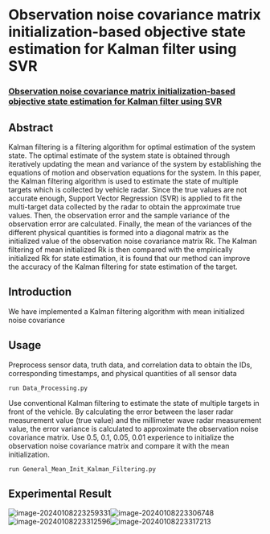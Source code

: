 # Observation noise covariance matrix initialization-based objective state estimation for Kalman filter using SVR

### **[Observation noise covariance matrix initialization-based objective state estimation for Kalman filter using SVR](https://link.springer.com/chapter/10.1007/978-981-99-1252-0_10)**

## Abstract

Kalman filtering is a filtering algorithm for optimal estimation of the system state. The optimal estimate of the system state is obtained through iteratively updating the mean and variance of the system by establishing the equations of motion and observation equations for the system. In this paper, the Kalman filtering algorithm is used to estimate the state of multiple targets which is collected by vehicle radar. Since the true values are not accurate enough, Support Vector Regression (SVR) is applied to fit the multi-target data collected by the radar to obtain the approximate true values. Then, the observation error and the sample variance of the observation error are calculated. Finally, the mean of the variances of the different physical quantities is formed into a diagonal matrix as the initialized value of the observation noise covariance matrix Rk. The Kalman filtering of mean initialized Rk is then compared with the empirically initialized Rk for state estimation, it is found that our method can improve the accuracy of the Kalman filtering for state estimation of the target.

## Introduction

We have implemented a Kalman filtering algorithm with mean initialized noise covariance

## Usage

Preprocess sensor data, truth data, and correlation data to obtain the IDs, corresponding timestamps, and physical quantities of all sensor data

```
run Data_Processing.py
```

Use conventional Kalman filtering to estimate the state of multiple targets in front of the vehicle. By calculating the error between the laser radar measurement value (true value) and the millimeter wave radar measurement value, the error variance is calculated to approximate the observation noise covariance matrix. Use 0.5, 0.1, 0.05, 0.01 experience to initialize the observation noise covariance matrix and compare it with the mean initialization.

```
run General_Mean_Init_Kalman_Filtering.py
```

## Experimental Result

![image-20240108223259331](C:\Users\cjh\AppData\Roaming\Typora\typora-user-images\image-20240108223259331.png)![image-20240108223306748](C:\Users\cjh\AppData\Roaming\Typora\typora-user-images\image-20240108223306748.png)![image-20240108223312596](C:\Users\cjh\AppData\Roaming\Typora\typora-user-images\image-20240108223312596.png)![image-20240108223317213](C:\Users\cjh\AppData\Roaming\Typora\typora-user-images\image-20240108223317213.png)